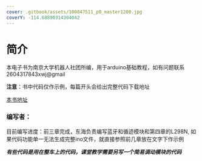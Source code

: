 ```yaml
---
cover: .gitbook/assets/100847511_p0_master1200.jpg
coverY: -114.68890314304042
---
```


# 简介

本电子书为南京大学机器人社团所编，用于arduino基础教程，如有问题联系2604317843xwj@gmail

**注意**：书中代码仅作示例，每篇开头会给出完整代码下载地址

[本书地址](https://nju-robot-club.gitbook.io/arduino/)



### 编写者：

目前编写进度：前三章完成，东海负责编写蓝牙和循迹模块和第四章的L298N, 如果代码功能单一无法生成完整ino文件，就直接参照前几章放在文字下作示例

_**有些代码是用在整车上的代码，课堂教学需要另写一个简易调动模块的代码**_

